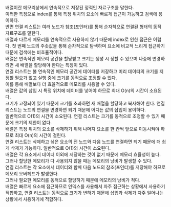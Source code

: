 배열이란 메모리상에서 연속적으로 저장된 정적인 자료구조를 말한다. <br>
이러한 특징으로 index를 통해 특정 위치의 요소에 빠르게 접근이 가능하고 검색에 용이하다. <br>
반면 연결 리스트는 여러 노드가 참조(포인터)를 통해 순자척으로 연결된 형태의 동적 자료구조를 말한다. <br>
배열과 다르게 메모리를 연속적으로 사용하지 않기 때문에 index로 인한 접근은 어렵다. 첫 번째 노드의 주솟값을 통해 순차적으로 탐색하며 요소에 비교적 느리게 접근하기 때문에 검색에는 비효율적이다. <br>
배열은 연속적인 메모리 공간을 할당받고 크기는 생성 시 정할 수 있으며 나중에 변경하려면 새 배열을 할당해야 한다는 특징이 있다. <br>
연결 리스트는 불 연속적인 메모리 공간에 데이터를 저장하고 미리 데이터의 크기를 지정할 필요가 없고 실행 중에 크기를 동적으로 조정할 수 있다. <br>
이를 통해 배열보다 더 효율적으로 메모리를 사용할 수 있다. <br>
배열은 값의 삽입 시 특정 위치에 데이터를 넣어야 하므로 최대 O(n)의 시간이 소요된다. <br>
크기가 고정되어 있기 때문에 크기를 초과하면 새 배열을 할당하고 복사해야 한다. 연결 리스트는 노드의 연결을 변경하면 되기 때문에 어디든 값의 삽입이 용이하다. <br>
일반적으로 O(1)의 시간이 소요된다. 연결 리스트는 크기를 동적으로 조정할 수 있기 때문에 크기의 제한이 없다. <br>
배열은 특정 위치의 요소를 삭제하기 위해 나머지 요소를 한 칸씩 앞으로 이동시켜야 하므로 최대 O(n)의 시간이 걸린다. <br>
연결 리스트는 삭제하고 싶은 요소의 전 노드와 다음 노드를 연결하면 되기 때문에 더 쉽게 삭제가 가능하다. 일반적으로 O(1)의 시간이 소요된다. <br>
배열은 각 요소에서 데이터 이외에 저장하는 것이 없기 때문에 메모리 효율성이 높다. <br>
그러나 할당한 메모리가 다 사용되지 않을 때는 메모리의 낭비가 발생할 수 있다. <br>
연결 리스트는 각 요소에서 데이터와 함께 다음 노드의 참조(포인터)를 저장해야 하므로 메모리 오버헤드가 발생한다. <br>
그러나 필요한 메모리를 동적으로 할당하기 때문에 메모리의 낭비가 적다. <br>
배열은 빠르게 요소에 접근하므로 인덱스를 사용해서 자주 접근하는 상황에서 사용하기 적합하고, 연결 리스트는 동적으로 크기가 변하기 때문에 삽입과 삭제가 자주 일어나는 상황에서 사용하기에 적합하다. <br>
<br>
